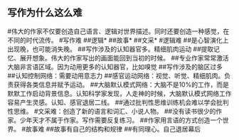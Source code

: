 ## 写作为什么这么难

#伟大的作家不仅要创造自己语言、逻辑对世界描述。同时还要创造一种感觉，在不同的时代流传。
#写作难
##逻辑*
##故事*
##文采*
#逻辑难
##是心智演化上出现晚，也可能消失晚。
##写作涉及的认知器官多。精细肌肉运动
##提取记忆、展开想象。伟大的作家写出的画面能回到当初的时候。
##专业作家常常激活大脑非言语区域。因为动用更多的认知器官，比如嗅觉
##写作涉及的脑区过多
##认知控制网络：需要动用意志力
##感官运动网络：视觉、听觉、精细肌肉。负责获得各类信息并赋予运动。
##大脑默认模式网络：大脑不是10%的工作，而是默默工作启动背景信息。认知科学家发现，人走神的时候，大脑默认模式网络工作容易产生灵感。认知、感官退居二线。
##通过批判性思维训练机会难以学会批判性思维。
#文采难：创造了新的语言和词汇、小说人物。
##没有读书很少的作家。少年天才不属于作家。写作需要反复练习。
##作家用言语的方式创造一个世界。
#故事难
##故事有自己的结构和规律
##有同理心。自己退居幕后

